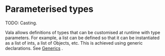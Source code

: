 <div id="parameterised-types" class="section level1">

Parameterised types
===================

TODO: Casting.

Vala allows definitions of types that can be customised at runtime with
type parameters. For example, a list can be defined so that it can be
instantiated as a list of ints, a list of Objects, etc. This is achieved
using generic declarations. See
[Generics](http://wiki.gnome.org/action/show/Projects/Vala/Manual/Export/Projects/Vala/Manual/Generics#)
.

</div>
